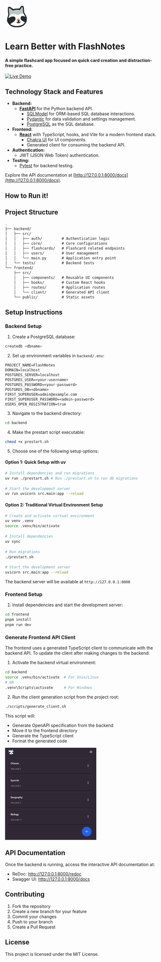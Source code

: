 <img src="frontend/public/Logo.svg" alt="FlashNotes Logo" width="80" height="80"/>

# Learn Better with FlashNotes

#### A simple flashcard app focused on quick card creation and distraction-free practice.

[![Live Demo](https://img.shields.io/badge/Live_Demo-2D3748?style=for-the-badge&logo=firefox&logoColor=white)](https://flash-notes.com)

## Technology Stack and Features



- **Backend:**
    - [**FastAPI**](https://fastapi.tiangolo.com) for the Python backend API.
        - [SQLModel](https://sqlmodel.tiangolo.com) for ORM-based SQL database interactions.
        - [Pydantic](https://docs.pydantic.dev) for data validation and settings management.
        - [PostgreSQL](https://www.postgresql.org) as the SQL database.
- **Frontend:**
    - [**React**](https://react.dev) with TypeScript, hooks, and Vite for a modern frontend stack.
        - [Chakra UI](https://chakra-ui.com) for UI components.
        - Generated client for consuming the backend API.
- **Authentication:**
    - JWT (JSON Web Token) authentication.
- **Testing:**
    - [Pytest](https://pytest.org) for backend testing.

Explore the API documentation at [http://127.0.0.1:8000/docs](http://127.0.0.1:8000/docs).

## How to Run it!

## Project Structure
```
.
├── backend/
│   ├── src/
│   │   ├── auth/         # Authentication logic
│   │   ├── core/         # Core configurations
│   │   ├── flashcards/   # Flashcard related endpoints
│   │   ├── users/        # User management
│   │   └── main.py       # Application entry point
│   └── tests/            # Backend tests
└── frontend/
    ├── src/
    │   ├── components/   # Reusable UI components
    │   ├── hooks/        # Custom React hooks
    │   ├── routes/       # Application routes
    │   └── client/       # Generated API client
    └── public/           # Static assets
```

## Setup Instructions

### Backend Setup

1. Create a PostgreSQL database:
```bash
createdb <dbname>
```

2. Set up environment variables in `backend/.env`:
```env
PROJECT_NAME=FlashNotes
DOMAIN=localhost
POSTGRES_SERVER=localhost
POSTGRES_USER=<your-username>
POSTGRES_PASSWORD=<your-password>
POSTGRES_DB=<dbname>
FIRST_SUPERUSER=admin@example.com
FIRST_SUPERUSER_PASSWORD=<admin-password>
USERS_OPEN_REGISTRATION=true
```

3. Navigate to the backend directory:
```bash
cd backend
```

4. Make the prestart script executable:
```bash
chmod +x prestart.sh
```

5. Choose one of the following setup options:

#### Option 1: Quick Setup with uv
```bash
# Install dependencies and run migrations
uv run ./prestart.sh # Run ./prestart.sh to run db migrations

# Start the development server
uv run uvicorn src.main:app --reload
```

#### Option 2: Traditional Virtual Environment Setup
```bash
# Create and activate virtual environment
uv venv .venv
source .venv/bin/activate

# Install dependencies
uv sync

# Run migrations
./prestart.sh

# Start the development server
uvicorn src.main:app --reload
```

The backend server will be available at `http://127.0.0.1:8000`

### Frontend Setup

1. Install dependencies and start the development server:
```bash
cd frontend
pnpm install
pnpm run dev
```

### Generate Frontend API Client

The frontend uses a generated TypeScript client to communicate with the backend API. To update the client after making changes to the backend:

1. Activate the backend virtual environment:
```bash
cd backend
source .venv/bin/activate  # For Unix/Linux
# OR
.venv\Scripts\activate     # For Windows
```

2. Run the client generation script from the project root:
```bash
./scripts/generate_client.sh
```

This script will:
- Generate OpenAPI specification from the backend
- Move it to the frontend directory
- Generate the TypeScript client
- Format the generated code

<img src="preview.gif" alt="Preview" width="300" align="center"/>

## API Documentation
Once the backend is running, access the interactive API documentation at:
- ReDoc: http://127.0.0.1:8000/redoc
- Swagger UI: http://127.0.0.1:8000/docs

## Contributing
1. Fork the repository
2. Create a new branch for your feature
3. Commit your changes
4. Push to your branch
5. Create a Pull Request

## License
This project is licensed under the MIT License.
